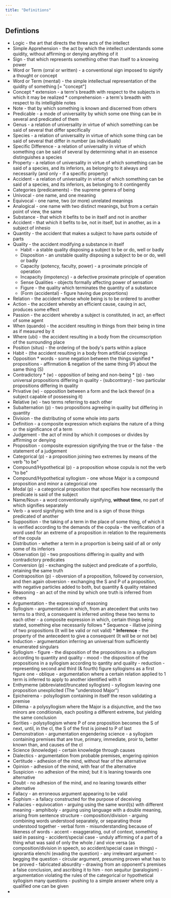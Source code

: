 ```yaml
---
title: "Definitions"
---
```


## Defintions

* Logic - the art that directs the three acts of the intellect
* Simple Apprehension - the act by which the intellect understands some quidity, without affirming or denying anything of it
* Sign - that which represents something other than itself to a knowing power
* Word or Term (orral or written) - a conventional sign imposed to signify a thought or concept
* Word or Term (mental) - the simple intellectual representation of the quidity of something [= "concept"]
* Concept  * extension - a term's breadth with respect to the subjects in which it may be realized
           * comprehension - a term's breadth with respect to its intelligible notes
* Note - that by which something is known and discerned from others
* Predicable - a mode of universality by which some one thing can be in several and predicated of them
* Genus - a relation of universality in virtue of which something can be said of several that differ specifically
* Species - a relation of universality in virtue of which some thing can be said of several that differ in number (as individuals)
* Specific Difference - a relation of universality in virtue of which something can be said of several by determining what in an essence distinguishes a species
* Property - a relation of universality in virtue of which something can be said of a species, and its inferiors, as belonging to it always and necessarily (and only - if a specific property)
* Accident - a relation of universality in virtue of which something can be said of a species, and its inferiors, as belonging to it contingently
* Categories (predicaments) - the supreme genera of being
* Univocal - one name, and one meaning
* Equivocal - one name, two (or more) unrelated meanings
* Analogical - one name with two distinct meanings, but from a certain point of view, the same
* Substance - that which it befits to be in itself and not in another
* Accident - that which it befits to be, not in itself, but in another, as in a subject of inhesio
* Quantity - the accident that makes a subject to have parts outside of parts
* Quality - the accident modifying a substance in itself
  * Habit - a stable quality disposing a subject to be or do, well or badly
  * Disposition - an unstable quality disposing a subject to be or do, well or badly
  * Capacity (potency, faculty, power) - a proximate principle of operation
  * Incapacity (impotency) - a defective proximate principle of operation
  * Sense Qualities - objects formally affecting power of sensation
  * Figure - the quality which terminates the quantity of a substance
  * (Form (accidental) - figure having due proportions)
* Relation - the accident whose whole being is to be ordered to another
* Action - the accident whereby an efficient cause, cauing in act, produces some effect
* Passion - the accident whereby a subject is constituted, in act, an effect of some agent
* When (quando) - the accident resulting in things from their being in time as if measured by it
* Where (ubi) - the accident resulting in a body from the circumscription of the surrounding place
* Position (situs) - the ordering of the body's parts within a place
* Habit - (the accident resulting in a body from artificial coverings
* Opposition  * words - some negation between the things signified
              * propositions - affirmation & negation of the same thing (P) about the same thing (S)
* Contradictory  * (w) - opposition of being and non-being
                 * (p) - two universal propositions differing in quality
                       - (subcontrary) - two particular propositions differing in quality
* Privative (w) - opposition between a form and the lack thereof (in a subject capable of possessing it)
* Relative (w) - two terms referring to each other
* Subalternation (p) - two propositions agreeing in quality but differing in quantity
* Division - the distributing of some whole into parts
* Definition - a composite expression which explains the nature of a thing
                or the significance of a term
* Judgement - the act of mind by which it composes or divides by affirming or denying
* Proposition - composite expression signifying the true or the false
              - the statement of a judgement
* Categorical (p) - a proposition joining two extremes by means of the verb "to be"
* Compound/Hypothetical (p) - a proposition whose copula is not the verb "to be"
* Compound/Hypothetical syllogism - one whose Major is a compound proposition and minor a categorical one
* Modal (p) - a categorical proposition that specifies how necessarily the predicate is said of the subject
* Name/Noun - a word conventionally signifying, **without time**, no part of which signifies separately
* Verb - a word signifying with time and is a sign of those things predicated of another
* Supposition - the taking of a term in the place of some thing, of which it is verified according to the demands of the copula
              - the verification of a word used for an extreme of a proposition in relation to the requirements of the copula
* Distribution - whether a term in a proportion is being said of all or only some of its inferiors
* Observation (p) - two propositions differing in quality and with contradictory predicates
* Conversion (p) - exchanging the subject and predicate of a portfolio, retaining the same truth
* Contraposition (p) - obversion of a proposition, followed by conversion, and then again obversion
                     - exchanging the S and P of a proposition, with negative particles added to both, but quantity & quality retained
* Reasoning - an act of the mind by which one truth is inferred from others
* Argumentation - the expressing of reasoning
* Syllogism - argumentation in which, from an atecedent that units two terms to a third, a consequent is inferred uniting these two terms to each other
            - a composite expression in which, certain things being stated, something else necessarily follows
          * Sequence - illative joining of two propositions          (It will be valid or not valid)
          * **Inference** - the property of the antecedent to give a consequent          (It will be or not be)
* Induction - argumentation inferring an universal from sufficiently enumerated singulars
* Syllogism - figure - the disposition of the propositions in a syllogism according to quantity and quality
            - mood - the disposition of the propositions in a syllogism according to qantity and quality
            - reduction -representing second and third (& fourth) figure syllogisms as a first figure one
            - oblique - argumentation where a certain relation applied to 1 term is inferred to apply to another identified with it
* Enthymeme (abbreviated/truncated syllogism) - syllogism leaving one proposition unexplicited          (The "understood Major")
* Epicheirema - polsyllogism containing in itself the reson validating a premise
* Dillema - a polysyllogism where the Major is a disjunctive, and the two minors are conditionals, each positing a different extreme, but yielding the same conclusion
* Sorities - polysyllogism where P of one proposition becomes the S of next, until, in the cl, the S of the first is joined to P of last
* Demonstration - argumentation engendering science
                - a syllogism containing premises that are true, primary, immediate, proir to, better known than, and causes of the cl
* Science (knowledge) - certain knowledge through causes
* Dialectics - argumentation from probable premises, engering opinion
* Certitude - adhesion of the mind, without fear of the alternative
* Opinion - adhesion of the mind, with fear of the alternative
* Suspicion - no adhesion of the mind; but it is leaning towards one alternative
* Doubt - no adhesion of the mind, and no leaning towards either alternative
* Fallacy - an erroneous argument appearing to be valid
* Sophism - a fallacy constructed for the purpose of deceiving
* Failacies - equivocation - arguing using the same word(s) with different meaning
            - amphiboly - arguing using language with a double meaning, arising from sentence structure
            - composition/division - arguing combining words understood separately, or separating those understood together
            - verbal form - misunderstanding because of likeness of words
            - accent - exaggerating, out of context, something said in passing
            - accident/special case - unduly affirming of a part of a thing what was said of only the whole / and vice versa (as composition/division in speech, so accident/special case in things)
            - ignorantia elenchi (evading the question) - any irrelevant argument
            - begging the question - circular argument, presuming proven what has to be proved
            - fabricated absurdity - drawing from an opponent's premises a false conclusion, and ascribing it to him
            - non sequitur (paralogism) - argumentation violating the rules of the categorical or hypothetical syllogism
            many questions - pushing to a simple answer where only a qualified one can be given
* 






















